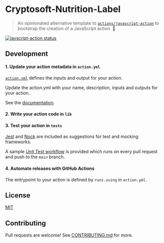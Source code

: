 # Cryptosoft-Nutrition-Label
> An opinionated alternative template to [`actions/javascript-action`](https://github.com/actions/javascript-action) to bootstrap the creation of a JavaScript action. 🚀

<a href="https://github.com/github-developer/javascript-action/actions"><img alt="javscript-action status" src="https://github.com/github-developer/javascript-action/actions/workflows/test.yml/badge.svg"></a>

## Development

#### 1. Update your action metadata in `action.yml`

[`action.yml`](action.yml) defines the inputs and output for your action.

Update the action.yml with your name, description, inputs and outputs for your action.

See the [documentation](https://docs.github.com/en/actions/creating-actions/metadata-syntax-for-github-actions).

#### 2. Write your action code in `lib`


#### 3. Test your action in `tests`

[Jest](https://jestjs.io/) and [Nock](https://github.com/nock/nock) are included as suggestions for test and mocking frameworks.

A sample [Unit Test workflow](.github/workflows/test.yml) is provided which runs on every pull request and push to the `main` branch.

#### 4. Automate releases with GitHub Actions

The entrypoint to your action is defined by `runs.using` in `action.yml`.


## License

[MIT](LICENSE.md)

## Contributing

Pull requests are welcome! See [CONTRIBUTING.md](CONTRIBUTING.md) for more.
